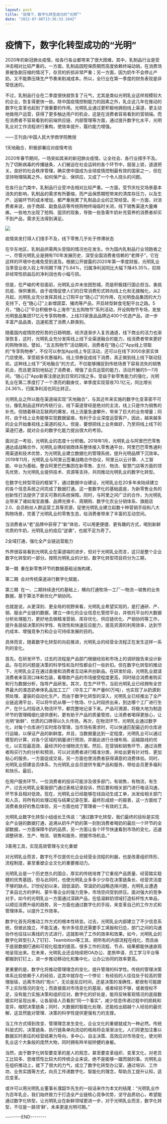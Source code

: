 ```yaml
---
layout: post
title: "疫情下，数字化转型成功的“光明”"
date: "2022-07-08T13:36:33.104Z"
---
```

疫情下，数字化转型成功的“光明”
================

2020年的新冠肺炎疫情，给各行各业都带来了很大困难，其中，乳制品行业是受冲击相对比较严重的。一方面，乳制品因短保质期而高度依赖终端动销，在消费场景被急剧压缩的情况下，存货的折损非常严重；另一方面，因为奶牛不会停止产奶，又不能靠压降生产节奏来削减成本。所以，全行业在第一季度的财务表现是非常低迷的。 

不过，乳制品行业在二季度很快就恢复了元气，尤其是类似光明乳业这样规模较大的企业，恢复得更快一些。除中国疫情控制能力的因素之外，乳企这几年在推动的数字化变革也起到了很重要的作用。光明乳业通过更积极地拥抱线上渠道，更主动地做用户运营，获得了更多触达用户的机会，这是在消费者容易看到的营销端。而在消费者不容易看到的前端供应链、内部管理等方面，通过提升数字化水平，光明乳业对工作流程进行重构，使效率提升，履约能力增强。

——王刊良/中国人民大学商学院教授

1天地融合，积极部署应对疫情考验

  

2020年春节期间，一场突如其来的新冠肺炎疫情，让全社会、各行业措手不及。为了切断病毒的传播链条，人们被迫在社会运转的各个环节中，层层上锁，道道把关。良好的社会秩序管理，确实使中国成为全球疫情控制最有效的国家之一，但在坚持物理隔离之外，如何保产业、保供应，又成了一个令人挠头的问题。

在各行业门类中，乳制品行业受冲击相对比较严重。一方面，受节庆社交场景基本消失的影响，乳制品的需求有所萎缩，而产品保质期短带来的清库存压力，以及生产、运输环节的成本增加，都严重拖累了乳制品企业的正常经营。另一方面，对消费者来说，由于商超、副食品店等传统购物终端临时关闭，线下销售渠道大量瘫痪，一些地方出现了抢购、囤货的现象，导致一些急需牛奶补充营养的消费者却买不到产品，需求无法得到满足。

![](http://i.chanpin100.com/collect_img16572865400160)

疫情突发打得人们措手不及，线下零售几乎处于停滞状态

在华东地区，乳制品供需两头受阻的情况也在发生。作为国内乳制品行业领跑者之一，尽管光明乳业是拥有110年发展历史、深受全国消费者信赖的“老牌子”，它在这样的环境中也难免受到波及。根据公开披露的2020年第一季度财报，光明乳业当季营业收入较上年同期下降了5.84%，归属净利润同比大幅下降45.35%，扣除非经常性损益后的净利润也有小幅亏损。

但是，在严峻的考验面前，光明乳业并未坐困愁城，而是积极践行国企担当，勇挑抗疫、保供重担。由于疫情促使人们的日常消费形式转向线上化和无接触化，从2月起，光明乳业充分发挥其线上订购平台“随心订”的作用，在光明食品集团的大力支持下，在“随心订”上新增蔬菜、猪肉等产品，开启转型鲜食宅配平台之路。5月，“随心订”平台积极参与上海市“五五购物节”系列活动，开设购物节专场，发放光明食品集团17亿元专享购物券，上线33家食品品牌近400个优选产品，进一步丰富产品品类，迅速拓宽了消费人群类别。

随着国内疫情防控形势的日趋明朗，经济逐渐步入复苏通道，线下商业的活力也渐渐恢复，这时，光明乳业充分发挥线上线下全渠道融合的能力，给消费者带来更好的购物体验。譬如，“五五购物节”活动期间，消费者在“随心订”App线上领取的“专享购物券”，不仅可以参加App线上专区活动，还可以在线下3000余家实体门店使用，享受超多优惠福利。线上领券促成线下消费，真正做到线上线下联动狂欢。这种线上线下“天地融合”的方式，不仅能够捕捉到传统场景下容易流失的销售机会，而且更深刻地贴近了消费者，增强了会员运营的能力，活动开展的5—7月间，“随心订”App新客注册达到日常的2倍之多。受益于新零售能力的强化，光明乳业在第二季度打了一个漂亮的翻身仗，单季度实现营收70.1亿元，同比增长24.36%，归属净利润也同比转正。

光明乳业之所以能在渠道端实现“天地融合”，与其近年来实施的数字化变革密不可分。像乳制品这样的传统行业，线下渠道曾经是绝对的主流，线上只是作为销售的补充。但随着移动互联网的爆发，线上流量急速攀升，带来了巨大的业务增量；同时，由于线上业务能够实现数据留痕，有利于企业深度运营客户，因此，越来越多的企业开始重视线上渠道的投入。但是，要想把线上业务做好，乃至将线上线下的渠道打通，就对企业的数字化能力提出很大的考验。

面对这一考验，光明乳业的态度十分积极。2018年1月，光明乳业与阿里巴巴零售通达成战略合作，光明乳业携经销商体系整体接入零售通平台，阿里巴巴零售通利用渠道和技术优势，为光明乳业建立数据化的管理系统，提升光明品牌下沉效率。2019年11月，光明乳业与阿里云签署战略合作协议，阿里云以云计算、人工智能、中台为基础，整合阿里巴巴集团在新零售、支付、物流、智慧门店等方面的领先优势，为光明乳业提供技术、资源等支持，共同推动光明乳业的数字化转型。

在数字化转型项目的框架下，通过数据中台建设，光明乳业在20多年来陆续建立的各个信息系统之间完成了数据打通。这一套数字化的基础底座，为新零售业务的创新性打法提供了坚实可靠的系统保障。同时，与阿里之间广泛的合作，为光明乳业带来了诸如淘宝直播、品牌兑换卡、周期购、数字化农业分销体系、旗舰店2.0、会员粉丝人群运营工具等资源，促使光明乳业建立起数十种营销手段和八大购物场景，完善了光明乳业的零售生态，给消费者带来了丰富的互动空间。

当消费者从“老”品牌中获得了“新”体验，可以用更便捷、更有趣的方式，喝到新鲜优质的牛奶，光明乳业的疫后“逆袭”，也就不足为奇了。

2全域打通，强化全产业链运营能力

外界很容易看到光明乳业在渠道端的进步，但对于光明乳业而言，这只是整个企业数字化转型的一部分。按照光明乳业的计划，数字化转型项目将分为三期，

第一期  重在新零售环节的数据基础设施构建，

第二期  会对传统渠道进行数字化赋能，

第三期  在一、二期持续迭代的基础上，横向打通牧场—工厂—物流—销售的业务数据，基于算法不断优化产销协同。

也就是说，从更深刻、更全局的视野来看，光明乳业希望实现的，是打通研、产、销、服全产业链的数据，建立一体化的企业信息化管控平台，并依托平台的大数据分析处理能力，更好地去做精准营销、库存优化、供应链优化、产销协同等工作，提升各层级决策的科学性、有效性和快速反应能力，提高资源的利用效率，达到节约成本、增强竞争力和企业可持续发展的目的。

具体而言，随着数字化转型的向前推进，光明乳业的经营全流程正在发生这样一系列的变化。

首先，在研发环节，过去的流程是产品部门根据经验和市场上的调研报告来设计新品，存在的问题是决策的科学性和及时性都会打一些折扣。但在数字化转型的推动下，光明乳业正在通过直接和消费者互动来共创新品。在研发阶段，光明乳业就请消费者来盲测口味和包装，看哪款产品的市场接受程度更高，同时结合消费者购买和行为数据分析，指导产品研发。其次，在生产环节，当前光明乳业已经拥有全世界最大的液态奶单体乳品加工工厂（华东工厂年产量60万吨），也实现了从奶源到预处理、灌装的自动化生产。而由于数字化转型的深入，光明乳业已经推出了全产业链追溯平台，可以将牛奶从哪一个牧场、什么时段挤出来，到达哪个工厂进行生产，在什么时段进入物流环节，都完整地记录下来。产品可溯源，将极大地为制造环节的管理精细化提供便利，更有助于产品的质量管控，让消费者喝得更放心，让光明“新鲜”、优质的口碑得以久久传扬。再次，在物流环节，光明乳业通过数字化，对每个仓库进行实时库存管理，当市场有需求时，可以快速匹配最近的仓库进行运输，以保证产品的新鲜度。并且，当数据量达到一定程度，光明乳业可以通过模型的计算，对各个区域的销量进行预测，并据此进行仓储布局、运输路线的优化，以实现最高效、最经济的仓储物流方案。然后，在营销和销售环节，通过消费者购买行为的分析和预测，可以对消费者进行精准分类，并给出更有针对性、更加贴心的服务，一方面促成交易，另一方面也使消费者获得满意的消费体验。同时，光明乳业搭建会员体系，为光明乳业会员提供专属产品和服务，带给会员更多福利和快乐。最后，

在用户服务环节，一位消费者的投诉可能涉及很多部门，有销售，有物流，有生产，过去光明乳业客服部门通过表格记录投诉，然后要和相关部门进行电话沟通，环节多且相对低效。现在，光明乳业已经能够在线自动生成工单，派发给相关部门和人员，将所有的处理过程与结果记录在案，最终形成统一的报表，这一方面给了消费者良好的售后体验，另一方面也给了管理者一个有效的工具。

光明乳业数字化转型小组组长王伟说：“通过数字化转型，我们最终的目标是实现全产业链的数据打通，追溯从奶牛产奶的第一刻到消费者喝奶的最后一个环节的全部数据，一方面保障牛奶的品质，另一方面让各个环节快速看到市场的变化，迅速调整研发、生产、物流、销售和服务，把握市场机会。”

3善用工具，实现高效管理与文化重塑

对光明乳业而言，数字化不仅是优化企业经营全流程的利器，也是改善组织阵形、流程制度，甚至重塑企业文化的重要推动力。

光明乳业是一个历史悠久的国企，厚实的传统培育了它重视产品质量、经营踏实稳健的优秀基因，但与此同时，也使光明乳业多多少少存在决策链条长、经营灵活度不够的缺点。21世纪初以来，因低温奶、常温奶的战略选择问题，光明乳业遭遇了来自北方的伊利、蒙牛等企业的强力竞争，市场空间受到挤压。面对强大的竞争对手，如今的光明乳业一方面通过深耕产品，在低温鲜奶领域打造标杆性大单品，以顺应消费升级的趋势，另一方面也通过数字化的手段，来变革自己的工作方式和管理体系，以提升工作效率。

数字化首先将推动工作方式的根本性转变。过去，光明乳业内部建立了不少信息系统，但彼此独立，不能互通，有许多信息还需要手工填报和归总，部门之间的沟通协作也往往以离线的方式进行，这就影响了工作的效率和效果。如今，光明乳业的数字化转型引入了钉钉、Teambition等工具，把所有的内部流程在线化，而且由于底层数据打通和可视化程度的提高，很多工作的流程、节点、结果都能快速直观地呈现出来。在未来，光明乳业还会陆续把OA办公、差旅申请、员工学习平台等都搬到钉钉上，进一步推动移动化和集中化，让办公协同的效率更高。

更重要的是，数字化将推动管理理念的变化，提升管理的科学性。传统的管理决策体系比较依赖于人的经验，这其中就存在一个悖论：有经验的人往往处于较高的管理层级，远离市场的“炮火”，无论是反应时间，还是决策的准确性，都很有可能跟不上实际情况的变化；而直接面对市场变化的基层，或者经验不够，或者授权不足，没有能力实施决策和组织应对。数字化的好处是，能将反映客观情况的底层数据实时呈现出来，让各层级人员看到“同一个事实”，减少信息传递过程中的损耗和变异，缩短决策链条；同时，大数据的智能化处理，还能给出超越个人经验的最优解，这显然能对管理、决策的科学性提供更强有力的支撑。

当工作方式得到改变、管理理念发生变化，企业文化的重塑就成为一种必然。传统科层式的，决策链条、执行链条单向流动的格局将会渐渐淡化，人们将更加注重以数据实时表征的经营结果为导向，多中心、自主决策、高效应对市场变化，使光明乳业这个大象般的庞然大物，同时拥有羚羊般矫健的身躯。

当然，由于数字化转型要变革的是人的观念，甚至要变革组织、变革文化，对老员工比较多、思维惯性比较大的传统企业来说，绝不是能够一蹴而就的事。光明乳业在组织推动上，就下了很大的力气，成立了数字化转型办公室，通过培训、工作坊、业务实践等方式，向员工传递数字化、智能化的理念，帮助员工提升认知，适应变革。

或许可以用光明乳业董事长濮韶华先生的一段话来作为本文的结尾：“光明乳业作为百年乳企，我们始终致力于打造全产业链核心竞争优势，坚守品质初心，希望能通过数字化转型，让光明乳业在新鲜领域更进一步，对于光明乳业而言，数字化转型，不仅是一路领‘鲜’，未来更是光明可期。”

\--------END--------